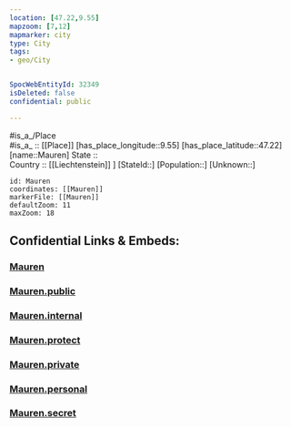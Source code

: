 ```yaml
---
location: [47.22,9.55] 
mapzoom: [7,12] 
mapmarker: city 
type: City
tags:
- geo/City


SpocWebEntityId: 32349
isDeleted: false
confidential: public

---
```

#is_a_/Place  
#is_a_ :: [[Place]] 
[has_place_longitude::9.55] 
[has_place_latitude::47.22] 
[name::Mauren] 
State ::  
Country :: [[Liechtenstein]] ] 
[StateId::] 
[Population::] 
[Unknown::] 


```leaflet
id: Mauren
coordinates: [[Mauren]] 
markerFile: [[Mauren]] 
defaultZoom: 11 
maxZoom: 18
```


## Confidential Links & Embeds: 

### [Mauren](/_Standards/Earth/Continent/Europe/Europe~Central/Liechtenstein/City/Mauren.md) 

### [Mauren.public](/_public/Earth/Continent/Europe/Europe~Central/Liechtenstein/City/Mauren.public.md) 

### [Mauren.internal](/_internal/Earth/Continent/Europe/Europe~Central/Liechtenstein/City/Mauren.internal.md) 

### [Mauren.protect](/_protect/Earth/Continent/Europe/Europe~Central/Liechtenstein/City/Mauren.protect.md) 

### [Mauren.private](/_private/Earth/Continent/Europe/Europe~Central/Liechtenstein/City/Mauren.private.md) 

### [Mauren.personal](/_personal/Earth/Continent/Europe/Europe~Central/Liechtenstein/City/Mauren.personal.md) 

### [Mauren.secret](/_secret/Earth/Continent/Europe/Europe~Central/Liechtenstein/City/Mauren.secret.md)

